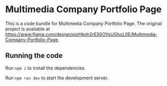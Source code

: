 
  # Multimedia Company Portfolio Page

  This is a code bundle for Multimedia Company Portfolio Page. The original project is available at https://www.figma.com/design/pizHkoh2rE50OYsUGhoL0E/Multimedia-Company-Portfolio-Page.

  ## Running the code

  Run `npm i` to install the dependencies.

  Run `npm run dev` to start the development server.
  